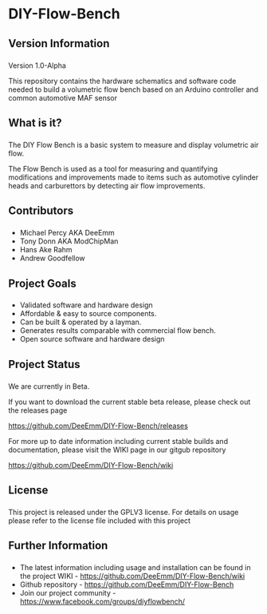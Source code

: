 # DIY-Flow-Bench

## Version Information
###

Version 1.0-Alpha

This repository contains the hardware schematics and software code needed to build a volumetric flow bench based on an Arduino controller and common automotive MAF sensor



## What is it?
###

The DIY Flow Bench is a basic system to measure and display volumetric air flow.

The Flow Bench is used as a tool for measuring and quantifying modifications and improvements made to items such as automotive cylinder heads and carburettors by detecting air flow improvements.



## Contributors
###

- Michael Percy AKA DeeEmm
- Tony Donn AKA ModChipMan
- Hans Ake Rahm
- Andrew Goodfellow



## Project Goals
###
- Validated software and hardware design
- Affordable & easy to source components.
- Can be built & operated by a layman.
- Generates results comparable with commercial flow bench.
- Open source software and hardware design



## Project Status
###

We are currently in Beta.

If you want to download the current stable beta release, please check out the releases page

https://github.com/DeeEmm/DIY-Flow-Bench/releases

For more up to date information including current stable builds and documentation, please visit the WIKI page in our gitgub repository

https://github.com/DeeEmm/DIY-Flow-Bench/wiki



## License
###

This project is released under the GPLV3 license. For details on usage please refer to the license file included with this project



## Further Information
###

- The latest information including usage and installation can be found in the project WIKI - https://github.com/DeeEmm/DIY-Flow-Bench/wiki
- Github repository - https://github.com/DeeEmm/DIY-Flow-Bench
- Join our project community - https://www.facebook.com/groups/diyflowbench/ 
